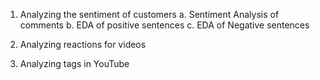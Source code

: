 1. Analyzing the sentiment of customers
	a. Sentiment Analysis of comments
	b. EDA of positive sentences
	c. EDA of Negative sentences

2. Analyzing reactions for videos

3. Analyzing tags in YouTube
